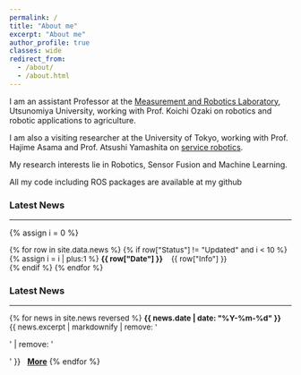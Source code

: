 ```yaml
---
permalink: /
title: "About me"
excerpt: "About me"
author_profile: true
classes: wide
redirect_from: 
  - /about/
  - /about.html
---
```


I am an assistant Professor at the [Measurement and Robotics Laboratory](https://www.ir.utsunomiya-u.ac.jp/), Utsunomiya University, working with Prof. Koichi Ozaki on robotics and robotic applications to agriculture. 

I am also a visiting researcher at the University of Tokyo, working with Prof. Hajime Asama and Prof. Atsushi Yamashita on [service robotics](http://www.robot.t.u-tokyo.ac.jp/asamalab/en/). 

My research interests lie in Robotics, Sensor Fusion and Machine Learning.

All my code including ROS packages are available at my github


### Latest News
---
{% assign i = 0 %}
<p style="font-size:10pt;"> 
{% for row in site.data.news %}
  {% if row["Status"] != "Updated" and i < 10 %} 
  {% assign i = i | plus:1 %}
  <b>{{ row["Date"] }}</b> &nbsp;&nbsp; {{ row["Info"] }} <br/>
  {% endif %}
{% endfor %}
</p>


### Latest News 
---
<p style="font-size:10pt;">
{% for news in site.news reversed %}
<b>{{ news.date | date: "%Y-%m-%d" }}</b> &nbsp;&nbsp; {{ news.excerpt | markdownify | remove: '<p>' | remove: '</p>' }} &nbsp; <a href='{{ news.permalink }}'><b>More</b></a>
{% endfor %}
</p>